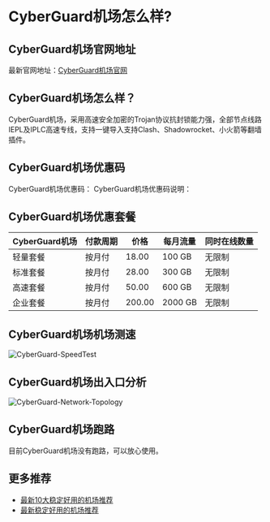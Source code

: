 # CyberGuard机场怎么样?

## CyberGuard机场官网地址
最新官网地址：[CyberGuard机场官网](https://dljc.affxc.com/cyberguard/)

## CyberGuard机场怎么样？
CyberGuard机场，采用高速安全加密的Trojan协议抗封锁能力强，全部节点线路IEPL及IPLC高速专线，支持一键导入支持Clash、Shadowrocket、小火箭等翻墙插件。

## CyberGuard机场优惠码
CyberGuard机场优惠码：
CyberGuard机场优惠码说明：

## CyberGuard机场优惠套餐

| CyberGuard机场 | 付款周期 | 价格     | 每月流量    | 同时在线数量 |
|--------------|------|--------|---------|--------|
| 轻量套餐         | 按月付  | 18.00  | 100 GB  | 无限制    |
| 标准套餐         | 按月付  | 28.00  | 300 GB  | 无限制    |
| 高速套餐         | 按月付  | 50.00  | 600 GB  | 无限制    |
| 企业套餐         | 按月付  | 200.00 | 2000 GB | 无限制    |

## CyberGuard机场机场测速

![CyberGuard-SpeedTest](https://github.com/user-attachments/assets/7a2de9ed-d151-4bba-8884-d7db9737e629)


## CyberGuard机场出入口分析

![CyberGuard-Network-Topology](https://github.com/user-attachments/assets/06642657-cf49-4930-8755-bfcffe096491)


## CyberGuard机场跑路
目前CyberGuard机场没有跑路，可以放心使用。

## 更多推荐
 - [最新10大稳定好用的机场推荐](https://github.com/dailijichang/jichangtuijian)
 - [最新稳定好用的机场推荐](https://www.dailijichang.com/?utm_source=github&utm_medium=dailijichang-details)
